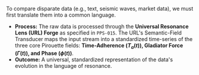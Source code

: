 To compare disparate data (e.g., text, seismic waves, market data), we must first translate them into a common language.
* **Process:** The raw data is processed through the **Universal Resonance Lens (URL) Forge** as specified in `PPS-015`. The URL's Semantic-Field Transducer maps the input stream into a standardized time-series of the three core Pirouette fields: **Time-Adherence ($T_a(t)$), Gladiator Force ($\Gamma(t)$), and Phase ($\phi(t)$)**.
* **Outcome:** A universal, standardized representation of the data's evolution in the language of resonance.